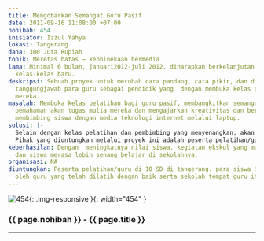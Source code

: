 ```yaml
---
title: Mengobarkan Semangat Guru Pasif
date: 2011-09-16 11:08:00 +07:00
nohibah: 454
inisiator: Izzul Yahya
lokasi: Tangerang
dana: 300 Juta Rupiah
topik: Meretas batas – kebhinekaan bermedia
lama: Minimal 6 bulan, januari2012-juli 2012. diharapkan berkelanjutan dengan membuka
  kelas-kelas baru.
deskripsi: Sebuah proyek untuk merubah cara pandang, cara pikir, dan disiplin serta
  tanggungjawab para guru sebagai pendidik yang  dengan membuka kelas pelatihan bagi
  mereka.
masalah: Membuka kelas pelatihan bagi guru pasif, membangkitkan semangat mereka, memberi
  pemahaman akan tugas mulia mereka dan mengajarkan kreativitas dan berkreasi dalam
  membimbing siswa dengan media teknologi internet melalui laptop.
solusi: |-
  Selain dengan kelas pelatihan dan pembimbing yang menyenangkan, akan diberikan juga laptop untuk perluasan pengetahuan mereka dan memberikan gaji tambahan apabila mereka mencapai target pelatihan.
  Pihak yang diuntungkan melalui proyek ini adalah peserta pelatihan/guru di 10 SD di Tangerang dan para siswa SD yang dididik oleh guru yang telah dilatih dengan baik serta sekolah tempat guru itu mengajar.
keberhasilan: Dengan  meningkatnya nilai siswa, kegiatan ekskul yang makin kreatif,
  dan siswa merasa lebih senang belajar di sekolahnya.
organisasi: NA
diuntungkan: Peserta pelatihan/guru di 10 SD di tangerang. para siswa SD yang dididik
  oleh guru yang telah dilatih dengan baik serta sekolah tempat guru itu mengajar.
---
```


![454](/static/img/hibahcmb/454.png){: .img-responsive }{: width="454" }

### {{ page.nohibah }} - {{ page.title }}

---
